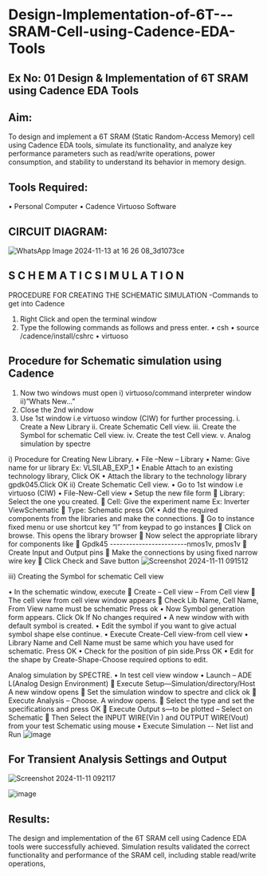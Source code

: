 # Design-Implementation-of-6T---SRAM-Cell-using-Cadence-EDA-Tools
## Ex No: 01     Design & Implementation of 6T SRAM using Cadence EDA Tools   

## Aim:
To design and implement a 6T SRAM (Static Random-Access Memory) cell using Cadence EDA tools, simulate its functionality, and analyze key performance parameters such as read/write operations, power consumption, and stability to understand its behavior in memory design.

## Tools Required:
•	Personal Computer
•	Cadence Virtuoso Software

## CIRCUIT DIAGRAM:
![WhatsApp Image 2024-11-13 at 16 26 08_3d1073ce](https://github.com/user-attachments/assets/ad4b0c83-d026-42ff-8c57-1e58d9805aa8)


## S C H E M A T I C S I M U L A T I O N 
PROCEDURE FOR CREATING THE SCHEMATIC SIMULATION -Commands to get into Cadence

1.	Right Click and open the terminal window
2.	Type the following commands as follows and press enter.
•	csh
•	source /cadence/install/cshrc
•	virtuoso 
## Procedure for Schematic simulation using Cadence

1.	Now two windows must open i) virtuoso/command interpreter window ii)”Whats New…”
2.	Close the 2nd window
3.	Use 1st window i.e virtuoso window (CIW) for further processing.
i.	Create a New Library
ii.	Create Schematic Cell view.
iii.	Create the Symbol for schematic Cell view.
iv.	Create the test Cell view.
v.	Analog simulation by spectre


i)	Procedure for Creating New Library.
•	File –New – Library
•	Name: Give name for ur library Ex: VLSILAB_EXP_1
•	Enable Attach to an existing technology library, Click OK
•	Attach the library to the technology library gpdk045.Click OK
ii)	Create Schematic Cell view.
•	Go to 1st window i.e virtuoso (CIW)
•	File-New-Cell view
•	Setup the new file form
	Library: Select the one you created.
	Cell: Give the experiment name Ex: Inverter ViewSchematic
	Type: Schematic press OK
•	Add the required components from the libraries and make the connections.
	Go to instance fixed menu or use shortcut key “I” from keypad to go instances
	Click on browse. This opens the library browser
	Now select the appropriate library for components like 
	Gpdk45 ------------------------nmos1v, pmos1v
	Create Input and Output pins
	Make the connections by using fixed narrow wire key
	Click Check and Save button
![Screenshot 2024-11-11 091512](https://github.com/user-attachments/assets/0559349a-e703-47cf-a85f-81392413173f)

iii)	Creating the Symbol for schematic Cell view

•	In the schematic window, execute 
	Create – Cell view – From Cell view
	The cell view from cell view window appears
	Check Lib Name, Cell Name, From View name must be schematic Press ok
•	Now Symbol generation form appears. Click Ok If No changes required
•	A new window with with default symbol is created.
•	Edit the symbol if you want to give actual symbol shape else continue.
•	Execute Create-Cell view-from cell view
•	Library Name and Cell Name must be same which you have used for schematic. Press OK
•	Check for the position of pin side.Prss OK
•	Edit for the shape by Create-Shape-Choose required options to edit.

Analog simulation by SPECTRE.
•	In test cell view window
•	Launch – ADE L(Analog Design Environment)
	Execute Setup—Simulation/directory/Host A new window opens
	Set the simulation window to spectre and click ok
	Execute Analysis – Choose. A window opens.
	Select the type and set the specifications and press OK
	Execute Output s—to be plotted – Select on Schematic
	Then Select the INPUT WIRE(Vin ) and OUTPUT WIRE(Vout) from your test Schematic using mouse
•	Execute Simulation -- Net list and Run
![image](https://github.com/user-attachments/assets/b6ee1a49-fc7f-451c-9bfb-5ea0023a056a)

## For Transient Analysis Settings and Output

![Screenshot 2024-11-11 092117](https://github.com/user-attachments/assets/11f93388-e541-4a94-a486-db4455be3bf6)

![image](https://github.com/user-attachments/assets/b21cb3d6-17ae-4e6e-978b-38072dd2b326)

## Results:
The design and implementation of the 6T SRAM cell using Cadence EDA tools were successfully achieved. Simulation results validated the correct functionality and performance of the SRAM cell, including stable read/write operations,










